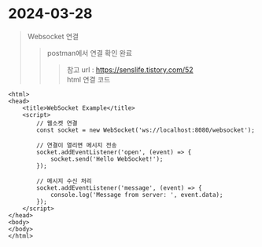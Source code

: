 # 2024-03-28

> Websocket 연결
>> postman에서 연결 확인 완료
>>> 참고 url : https://senslife.tistory.com/52  
>>> html 연결 코드  
```<!DOCTYPE html>
<html>
<head>
    <title>WebSocket Example</title>
    <script>
        // 웹소켓 연결
        const socket = new WebSocket('ws://localhost:8080/websocket');

        // 연결이 열리면 메시지 전송
        socket.addEventListener('open', (event) => {
            socket.send('Hello WebSocket!');
        });

        // 메시지 수신 처리
        socket.addEventListener('message', (event) => {
            console.log('Message from server: ', event.data);
        });
    </script>
</head>
<body>
</body>
</html>
```
